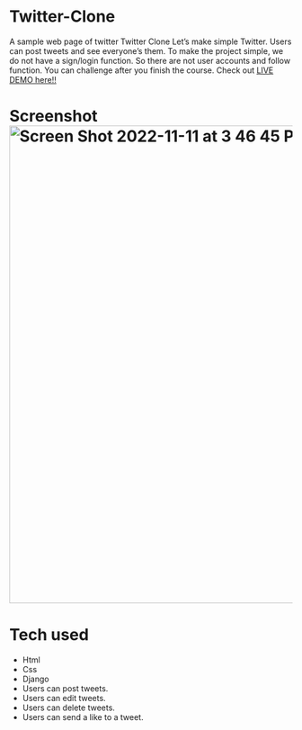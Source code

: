 # Twitter-Clone
A sample web page of twitter
Twitter Clone
Let’s make simple Twitter. Users can post tweets and see everyone’s them.
To make the project simple, we do not have a sign/login function.
So there are not user accounts and follow function. You can challenge after you finish the course.
Check out [LIVE DEMO here!!](https://TwitterClone.tayofalusi.repl.co)
# Screenshot    <img width="849" alt="Screen Shot 2022-11-11 at 3 46 45 PM" src="https://user-images.githubusercontent.com/112772684/201445485-5eedc742-3516-4bed-ace2-f5a22283ad19.png">


# Tech used
* Html
* Css
* Django
* Users can post tweets.
* Users can edit tweets.
* Users can delete tweets.
* Users can send a like to a tweet.
